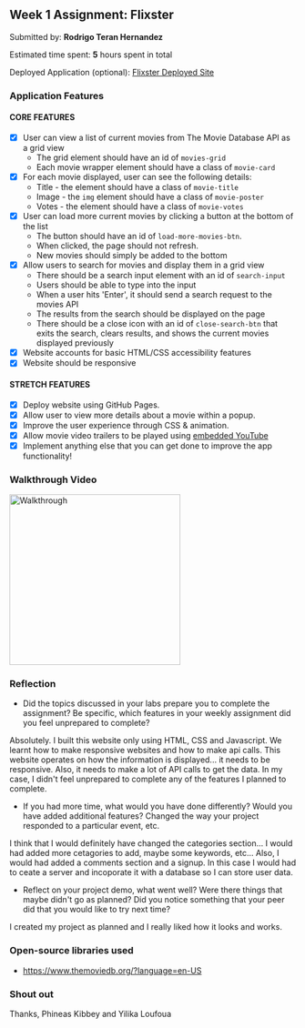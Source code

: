 ## Week 1 Assignment: Flixster

Submitted by: **Rodrigo Teran Hernandez**

Estimated time spent: **5** hours spent in total

Deployed Application (optional): [Flixster Deployed Site](https://flixster-starter.vercel.app/)

### Application Features

#### CORE FEATURES

- [x] User can view a list of current movies from The Movie Database API as a grid view
  - The grid element should have an id of `movies-grid`
  - Each movie wrapper element should have a class of `movie-card`
- [x] For each movie displayed, user can see the following details:
  - Title - the element should have a class of `movie-title`
  - Image - the `img` element should have a class of `movie-poster`
  - Votes - the element should have a class of `movie-votes`
- [X] User can load more current movies by clicking a button at the bottom of the list
  - The button should have an id of `load-more-movies-btn`.
  - When clicked, the page should not refresh.
  - New movies should simply be added to the bottom
- [X] Allow users to search for movies and display them in a grid view
  - There should be a search input element with an id of `search-input`
  - Users should be able to type into the input
  - When a user hits 'Enter', it should send a search request to the movies API
  - The results from the search should be displayed on the page
  - There should be a close icon with an id of `close-search-btn` that exits the search, clears results, and shows the current movies displayed previously
- [X] Website accounts for basic HTML/CSS accessibility features
- [X] Website should be responsive

#### STRETCH FEATURES

- [X] Deploy website using GitHub Pages. 
- [X] Allow user to view more details about a movie within a popup.
- [X] Improve the user experience through CSS & animation.
- [X] Allow movie video trailers to be played using [embedded YouTube](https://support.google.com/youtube/answer/171780?hl=en)
- [X] Implement anything else that you can get done to improve the app functionality!

### Walkthrough Video

<img src="walk.gif" alt="Walkthrough" width="300px">


### Reflection

* Did the topics discussed in your labs prepare you to complete the assignment? Be specific, which features in your weekly assignment did you feel unprepared to complete?

Absolutely. I built this website only using HTML, CSS and Javascript. We learnt how to make responsive websites and how to make api calls. This website operates on how the information is displayed... it needs to be responsive. Also, it needs to make a lot of API calls to get the data. In my case, I didn't feel unprepared to complete any of the features I planned to complete.

* If you had more time, what would you have done differently? Would you have added additional features? Changed the way your project responded to a particular event, etc.
  
I think that I would definitely have changed the categories section... I would had added more cetagories to add, maybe some keywords, etc... Also, I would had added a comments section and a signup. In this case I would had to ceate a server and incoporate it with a database so I can store user data.

* Reflect on your project demo, what went well? Were there things that maybe didn't go as planned? Did you notice something that your peer did that you would like to try next time?

I created my project as planned and I really liked how it looks and works.

### Open-source libraries used

- https://www.themoviedb.org/?language=en-US

### Shout out

Thanks, Phineas Kibbey and Yilika Loufoua

